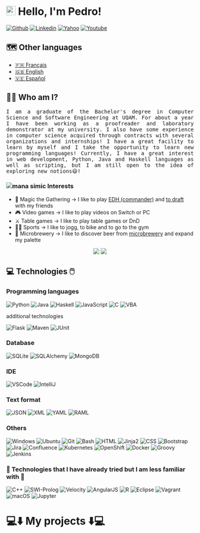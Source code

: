 # <img src="https://media.giphy.com/media/hvRJCLFzcasrR4ia7z/giphy.gif" width="25px"> Hello, I'm Pedro!

[![Github](https://img.shields.io/badge/-Github-181717?style=flat&logo=Github&logoColor=white)](https://github.com/PedroLuisBernardos)
[![Linkedin](https://img.shields.io/badge/-LinkedIn-0A66C2?style=flat&logo=Linkedin&logoColor=white)](https://www.linkedin.com/in/pedro-luis-bernardos/)
[![Yahoo](https://img.shields.io/badge/-Yahoo-6001D2?style=flat&logo=Yahoo&logoColor=white)](mailto:bernardospedro@yahoo.com)
[![Youtube](https://img.shields.io/badge/-YouTube-FF0000?style=flat&logo=YouTube&logoColor=white)](https://www.youtube.com/channel/UCynRqI7rifSaJbYgb_j2OAQ)

## 🗺️ Other languages

* <a href="README_fr.md">🇫🇷 Français</a>
* <a href="README.md">🇬🇧 English</a>
* <a href="README_es.md">🇻🇪 Español</a>

## 👨‍💻 Who am I?

<p  align="justify"><samp>I am a graduate of the Bachelor's degree in Computer Science and Software Engineering at UQAM. For about a year I have been working as a proofreader and laboratory demonstrator at my university. I also have some experience in computer science acquired through contracts with several organizations and internships! I have a great facility to learn by myself and I take the opportunity to learn new programming languages! Currently, I have a great interest in web development, Python, Java and Haskell languages as well as scripting, but I am still open to the idea of exploring new notions😃!</samp></p>

### ![mana simic](https://cubecobra.com/content/symbols/g-u.png) Interests

* 🎲 Magic the Gathering -> I like to play [EDH (commander)](https://www.moxfield.com/decks/LUFEeCnxjEen0gi1_hKYWA) and [to draft](https://cubecobra.com/cube/overview/salade) with my friends
* 🎮 Video games -> I like to play videos on Switch or PC
* ⚔️ Table games -> I like to play table games or DnD
* 🚵‍♀️ Sports -> I like to jogg, to bike and to go to the gym
* 🍻 Microbrewery -> I like to discover beer from [microbrewery](https://pedroluisbernardos.github.io/Le-Guide-pour-debutants-sur-la-Microbrasserie-Quebecoise/) and expand my palette

<p align="center">
  <img src="https://komarev.com/ghpvc/?username=PedroLuisBernardos&style=plastic&label=Views"><img>
  <img src="https://badges.pufler.dev/visits/PedroLuisBernardos/PedroLuisBernardos?color=black&logo=github" />
</p>

## 💻 Technologies 🖱️

### Programming languages

![Python](https://img.shields.io/badge/-Python-3776AB?style=flat&logo=Python&logoColor=white)
![Java](https://img.shields.io/badge/-Java-007396?style=flat&logo=Java&logoColor=white)
![Haskell](https://img.shields.io/badge/-Haskell-5D4F85?style=flat&logo=Haskell&logoColor=white)
![JavaScript](https://img.shields.io/badge/-JavaScript-F7DF1E?style=flat&logo=JavaScript&logoColor=white)
![C](https://img.shields.io/badge/-C-A8B9CC?style=flat&logo=C&logoColor=white)
![VBA](https://img.shields.io/badge/-VBA-217346?style=flat&logo=MicrosoftExcel&logoColor=white)

additional technologies

![Flask](https://img.shields.io/badge/-Flask-000000?style=flat&logo=Flask&logoColor=white)
![Maven](https://img.shields.io/badge/-Maven-C71A36?style=flat&logo=ApacheMaven&logoColor=white)
![JUnit](https://img.shields.io/badge/tests-JUnit-25A162?style=flat)

### Database

![SQLite](https://img.shields.io/badge/-SQLite-003B57?style=flat&logo=SQLite&logoColor=white)
![SQLAlchemy](https://img.shields.io/badge/-SQLAlchemy-000000?style=flat)
![MongoDB](https://img.shields.io/badge/-MongoDB-47A248?style=flat&logo=MongoDB&logoColor=white)

### IDE

![VSCode](https://img.shields.io/badge/-VSCode-007ACC?style=flat&logo=VisualStudioCode&logoColor=white)
![IntelliJ](https://img.shields.io/badge/-IntelliJ-000000?style=flat&logo=IntelliJIDEA&logoColor=white)

### Text format

![JSON](https://img.shields.io/badge/-JSON-000000?style=flat&logo=JSON&logoColor=white)
![XML](https://img.shields.io/badge/-XML-000000?style=flat)
![YAML](https://img.shields.io/badge/-YAML-000000?style=flat)
![RAML](https://img.shields.io/badge/-RAML-27DDFF?style=flat)

### Others

![Windows](https://img.shields.io/badge/-Windows-0078D6?style=flat&logo=Windows&logoColor=white)
![Ubuntu](https://img.shields.io/badge/-Ubuntu-E95420?style=flat&logo=Ubuntu&logoColor=white)
![Git](https://img.shields.io/badge/-Git-F05032?style=flat&logo=Git&logoColor=white)
![Bash](https://img.shields.io/badge/-Bash-4EAA25?style=flat&logo=GNU-Bash&logoColor=white)
![HTML](https://img.shields.io/badge/-HTML-E34F26?style=flat&logo=HTML5&logoColor=white)
![Jinja2](https://img.shields.io/badge/-Jinja2-B41717?style=flat&logo=Jinja&logoColor=white)
![CSS](https://img.shields.io/badge/-CSS-1572B6?style=flat&logo=CSS3&logoColor=white)
![Bootstrap](https://img.shields.io/badge/-Bootstrap-7952B3?style=flat&logo=Bootstrap&logoColor=white)
![Jira](https://img.shields.io/badge/-Jira-0052CC?style=flat&logo=Atlassian&logoColor=white)
![Confluence](https://img.shields.io/badge/-Confluence-172B4D?style=flat&logo=Confluence&logoColor=white)
![Kubernetes](https://img.shields.io/badge/-Kubernetes-326CE5?style=flat&logo=Kubernetes&logoColor=white)
![OpenShift](https://img.shields.io/badge/-OpenShift-EE0000?style=flat&logo=RedHatOpenShift&logoColor=white)
![Docker](https://img.shields.io/badge/-Docker-2496ED?style=flat&logo=Docker&logoColor=white)
![Groovy](https://img.shields.io/badge/-Groovy-4298B8?style=flat&logo=ApacheGroovy&logoColor=white)
![Jenkins](https://img.shields.io/badge/-Jenkins-000000?style=flat&logo=Jenkins&logoColor=white)

### 🐚 Technologies that I have already tried but I am less familiar with 🐁

![C++](https://img.shields.io/badge/-C++-00599C?style=flat&logo=Cplusplus&logoColor=white)
![SWI-Prolog](https://img.shields.io/badge/-Prolog-000000?style=flat)
![Velocity](https://img.shields.io/badge/-Velocity-000000?style=flat)
![AngularJS](https://img.shields.io/badge/-AngularJS-E23237?style=flat&logo=AngularJS&logoColor=white)
![R](https://img.shields.io/badge/-R-276DC3?style=flat&logo=R&logoColor=white)
![Eclipse](https://img.shields.io/badge/-Eclipse-2C2255?style=flat&logo=EclipseIDE&logoColor=white)
![Vagrant](https://img.shields.io/badge/-Vagrant-1868F2?style=flat&logo=Vagrant&logoColor=white)
![macOS](https://img.shields.io/badge/-macOS-000000?style=flat&logo=macOS&logoColor=white)
![Jupyter](https://img.shields.io/badge/-Jupyter-F37626?style=flat&logo=Jupyter&logoColor=white)

# 💻⬇️ My projects ⬇️💻
